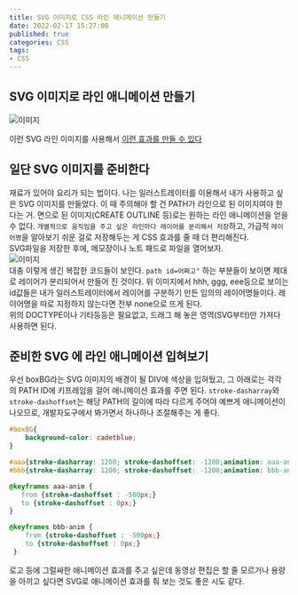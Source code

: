 ```yaml
---
title: SVG 이미지로 CSS 라인 애니메이션 만들기    
date: 2022-02-17 15:27:00
published: true
categories: CSS
tags:
- CSS
---
```


## SVG 이미지로 라인 애니메이션 만들기      

![이미지](https://i.imgur.com/sXEmBGw.jpg)  


이런 SVG 라인 이미지를 사용해서 [이런 효과를 만들 수 있다](https://rustywhite404.github.io/svg_animation.html) 
<br/>

## 일단 SVG 이미지를 준비한다    
재료가 있어야 요리가 되는 법이다. 나는 일러스트레이터를 이용해서 내가 사용하고 싶은 SVG 이미지를 만들었다. 이 때 주의해야 할 건 PATH가 라인으로 된 이미지여야 한다는 거. 면으로 된 이미지(CREATE OUTLINE 등)로는 원하는 라인 애니메이션을 얻을 수 없다. `개별적으로 움직임을 주고 싶은 라인마다 레이어를 분리해서 저장`하고, 가급적 `레이어명`을 알아보기 쉬운 걸로 저장해두는 게 CSS 효과를 줄 때 더 편리해진다.   
SVG파일을 저장한 후에, 메모장이나 노트 패드로 파일을 열어보자. 
<br />
![이미지](https://i.imgur.com/ToSL8T7.png)  
대충 이렇게 생긴 복잡한 코드들이 보인다. `path id=어쩌고"` 하는 부분들이 보이면 제대로 레이어가 분리되어서 만들어 진 것이다. 위 이미지에서 hhh, ggg, eee등으로 보이는 id값들은 내가 일러스트레이터에서 레이어를 구분하기 만든 임의의 레이어명들이다. 레이어명을 따로 지정하지 않는다면 전부 none으로 뜨게 된다.  
위의 DOCTYPE이나 기타등등은 필요없고, 드래그 해 놓은 영역(SVG부터)만 가져다 사용하면 된다.  

## 준비한 SVG 에 라인 애니메이션 입혀보기   

우선 boxBG라는 SVG 이미지의 배경이 될 DIV에 색상을 입혀뒀고, 그 아래로는 각각의 PATH ID에 키프레임을 걸어 애니메이션 효과를 주면 된다. `stroke-dasharray`와 `stroke-dashoffset`는 해당 PATH의 길이에 따라 다르게 주어야 예쁘게 애니메이션이 나오므로, 개발자도구에서 봐가면서 하나하나 조절해주는 게 좋다. 

```css  
#boxBG{
    background-color: cadetblue;
}

#aaa{stroke-dasharray: 1200; stroke-dashoffset: -1200;animation: aaa-anim 2s linear .0s forwards;}
#bbb{stroke-dasharray: 1200; stroke-dashoffset: -1200;animation: bbb-anim 2s linear .0s forwards;}

@keyframes aaa-anim {
   from {stroke-dashoffset : -500px;}
   to {stroke-dashoffset : 0px;}
}

@keyframes bbb-anim {
    from {stroke-dashoffset : -500px;}
    to {stroke-dashoffset : 0px;}
 }

```  
로고 등에 그럴싸한 애니메이션 효과를 주고 싶은데 동영상 편집은 할 줄 모르거나 용량을 아끼고 싶다면 SVG로 애니메이션 효과를 줘 보는 것도 좋은 시도 같다. 